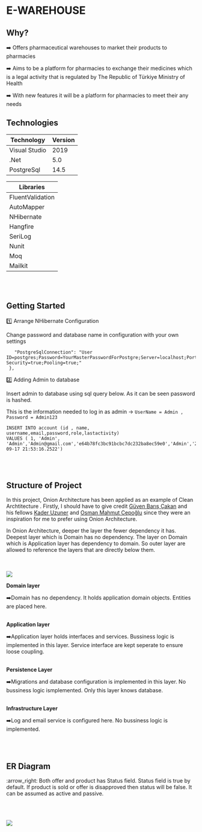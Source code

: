 <h1>E-WAREHOUSE</h1>

<h2>Why?</h2>

:arrow_right: Offers pharmaceutical warehouses to market their products to pharmacies

:arrow_right: Aims to be a platform for pharmacies to exchange their medicines which is a legal activity that is regulated by The Republic of Türkiye Ministry of Health

:arrow_right: With new features it will be a platform for pharmacies to meet their any needs



<h2>Technologies</h2>

Technology    | Version
------------- | -------------
Visual Studio |  2019
.Net          |  5.0
PostgreSql    |  14.5 

Libraries     | 
------------- | 
FluentValidation |
AutoMapper          | 
NHibernate    |
Hangfire    |
SeriLog    | 
Nunit    |
Moq    |
Mailkit    | 


<br></br>

<h2>Getting Started</h2>

:one: Arrange NHibernate Configuration

Change password and database name in configuration with your own settings

 ```"ConnectionStrings": {
    "PostgreSqlConnection": "User ID=postgres;Password=YourMasterPasswordForPostgre;Server=localhost;Port=5432;Database=YourDatabaseName;Integrated Security=true;Pooling=true;"
  },
  ```

:two: Adding Admin to database

Insert admin to database using sql query below. As it can be seen password is hashed.

This is the information needed to log in as admin -> ``` UserName = Admin , Password = Admin123 ```

```mysql
INSERT INTO account (id , name, username,email,password,role,lastactivity) 
VALUES ( 1, 'Admin', 'Admin','Admin@gmail.com','e64b78fc3bc91bcbc7dc232ba8ec59e0','Admin','2022-09-17 21:53:16.2522')
```
<br></br>

<h2>Structure of Project</h2>

In this project, Onion Architecture has been applied as an example of Clean Archtitecture . Firstly, I should have to give credit [Güven Barış Çakan](https://github.com/guvenbaris) and his fellows [Kader Uzuner](https://github.com/KaderUzuner) and [Osman Mahmut Cepoğlu](https://github.com/osmanmahmutcepoglu) since they were an inspiration for
me to prefer using Onion Architecture.

In Onion Architecture, deeper the layer the fewer dependency it has. Deepest layer which is Domain has no dependency. The layer on Domain which is Application layer has dependency to domain. So outer layer are allowed to reference the layers that are directly below them.   
<br></br>

[<img src="https://miro.medium.com/max/640/1*0Pg6_UsaKiiEqUV3kf2HXg.png">](http://google.com.au/)


**Domain layer**

:arrow_right:Domain has no dependency. It holds application domain objects. Entities are placed here.
<br></br>


**Application layer**

:arrow_right:Application layer holds interfaces and services. Bussiness logic is implemented in this layer. Service interface are kept seperate to ensure loose coupling.
<br></br>

**Persistence Layer**

:arrow_right:Migrations and database configuration is implemented in this layer. No bussiness logic ismplemented. Only this layer knows database.
<br></br>

**Infrastructure Layer**

:arrow_right:Log and email service is configured here. No bussiness logic is implemented.

<br></br>

<h2>ER Diagram</h2>
:arrow_right: Both offer and product has Status field. Status field is true by default. If product is sold or offer is disapproved then status will be false. 
It can be assumed as active and passive.

<br></br>


![](screenshots/ER.png)
